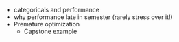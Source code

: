 - categoricals and performance
- why performance late in semester (rarely stress over it!)
- Premature optimization
  - Capstone example